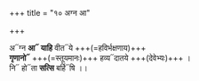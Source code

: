 +++
title = "१० अग्न आ"

+++

अ᳓ग्न **आ᳓ याहि** वीत᳓ये +++(=हविर्भक्षणाय)+++  
**गृणानो᳓** +++(=स्तूयमानः)+++ हव्य᳓दातये +++(देवेभ्यः)+++ ।  
नि᳓ हो᳓ता **सत्सि** बर्हि᳓षि ।।
